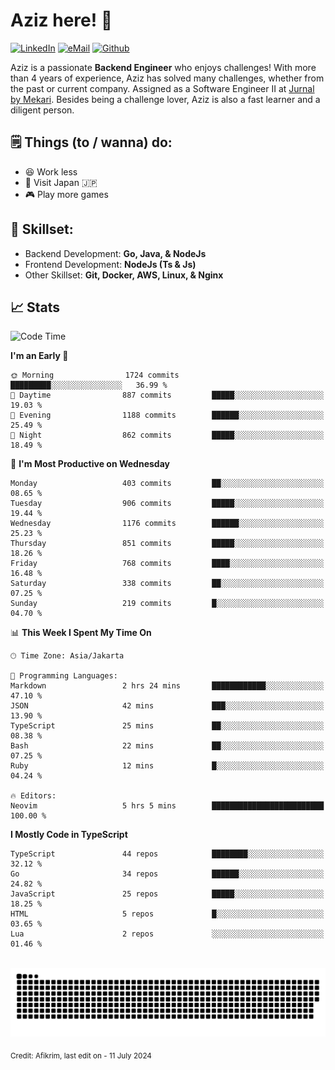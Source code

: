 # Aziz here! 👋

[![LinkedIn](https://img.shields.io/static/v1?message=afikrim&logo=linkedin&label=&color=0077B5&logoColor=white&labelColor=&style=for-the-badge)](https://www.linkedin.com/in/afikrim)
[![eMail](https://img.shields.io/static/v1?message=afikrim10@gmail.com&logo=gmail&label=&color=D14836&logoColor=white&labelColor=&style=for-the-badge)](mailto:afikrim10@gmail.com)
[![Github](https://komarev.com/ghpvc/?username=afikrim&label=Visitors&style=for-the-badge)](https://www.github.com/afikrim)

<!--Introduction-->
Aziz is a passionate **Backend Engineer** who enjoys challenges! With more than 4 years of experience, Aziz has solved many challenges, whether from the past or current company. Assigned as a Software Engineer II at [Jurnal by Mekari](https://jurnal.id). Besides being a challenge lover, Aziz is also a fast learner and a diligent person.

<!--Things TODO-->
## 🗒️ Things (to / wanna) do:

- 😆 Work less
- 🚀 Visit Japan 🇯🇵
- 🎮 Play more games

<!--Skillset-->
## 🏅 Skillset:

- Backend Development: **Go, Java, & NodeJs**
- Frontend Development: **NodeJs (Ts & Js)**
- Other Skillset: **Git, Docker, AWS, Linux, & Nginx**

## 📈 Stats  

<!--START_SECTION:waka-->
![Code Time](http://img.shields.io/badge/Code%20Time-2%2C003%20hrs%2022%20mins-blue)

**I'm an Early 🐤** 

```text
🌞 Morning                1724 commits        █████████░░░░░░░░░░░░░░░░   36.99 % 
🌆 Daytime                887 commits         █████░░░░░░░░░░░░░░░░░░░░   19.03 % 
🌃 Evening                1188 commits        ██████░░░░░░░░░░░░░░░░░░░   25.49 % 
🌙 Night                  862 commits         █████░░░░░░░░░░░░░░░░░░░░   18.49 % 
```
📅 **I'm Most Productive on Wednesday** 

```text
Monday                   403 commits         ██░░░░░░░░░░░░░░░░░░░░░░░   08.65 % 
Tuesday                  906 commits         █████░░░░░░░░░░░░░░░░░░░░   19.44 % 
Wednesday                1176 commits        ██████░░░░░░░░░░░░░░░░░░░   25.23 % 
Thursday                 851 commits         █████░░░░░░░░░░░░░░░░░░░░   18.26 % 
Friday                   768 commits         ████░░░░░░░░░░░░░░░░░░░░░   16.48 % 
Saturday                 338 commits         ██░░░░░░░░░░░░░░░░░░░░░░░   07.25 % 
Sunday                   219 commits         █░░░░░░░░░░░░░░░░░░░░░░░░   04.70 % 
```


📊 **This Week I Spent My Time On** 

```text
🕑︎ Time Zone: Asia/Jakarta

💬 Programming Languages: 
Markdown                 2 hrs 24 mins       ████████████░░░░░░░░░░░░░   47.10 % 
JSON                     42 mins             ███░░░░░░░░░░░░░░░░░░░░░░   13.90 % 
TypeScript               25 mins             ██░░░░░░░░░░░░░░░░░░░░░░░   08.38 % 
Bash                     22 mins             ██░░░░░░░░░░░░░░░░░░░░░░░   07.25 % 
Ruby                     12 mins             █░░░░░░░░░░░░░░░░░░░░░░░░   04.24 % 

🔥 Editors: 
Neovim                   5 hrs 5 mins        █████████████████████████   100.00 % 
```

**I Mostly Code in TypeScript** 

```text
TypeScript               44 repos            ████████░░░░░░░░░░░░░░░░░   32.12 % 
Go                       34 repos            ██████░░░░░░░░░░░░░░░░░░░   24.82 % 
JavaScript               25 repos            █████░░░░░░░░░░░░░░░░░░░░   18.25 % 
HTML                     5 repos             █░░░░░░░░░░░░░░░░░░░░░░░░   03.65 % 
Lua                      2 repos             ░░░░░░░░░░░░░░░░░░░░░░░░░   01.46 % 
```




<!--END_SECTION:waka-->


<br clear="both">

<div align="center">
  <img src="https://raw.githubusercontent.com/afikrim/afikrim/output/snake.svg" alt="Snake animation" />
</div>


<sub>Credit: Afikrim, last edit on - 11 July 2024</sub>
